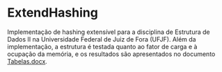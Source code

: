 # ExtendHashing
Implementação de hashing extensível para a disciplina de Estrutura de Dados II na Universidade Federal de Juiz de Fora (UFJF). Além da implementação, a estrutura é testada quanto ao fator de carga e à ocupação da memória, e os resultados são apresentados no documento [Tabelas.docx](https://github.com/caiocrocha/ExtendHashing/blob/main/Tabelas.docx). 
